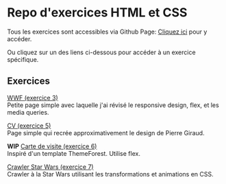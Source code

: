 # Repo d'exercices HTML et CSS

Tous les exercices sont accessibles via Github Page: [Cliquez ici](https://romainvandevoorde.github.io/Learning-Environment) pour y accéder.

Ou cliquez sur un des liens ci-dessous pour accéder à un exercice spécifique.

## Exercices

[WWF (exercice 3)](https://romainvandevoorde.github.io/Learning-Environment/WWF/index.html)    
Petite page simple avec laquelle j'ai révisé le responsive design, flex, et les media queries.

[CV (exercice 5)](https://romainvandevoorde.github.io/Learning-Environment/Mon-CV/index.html)    
Page simple qui recrée approximativement le design de Pierre Giraud.

**WIP** [Carte de visite (exercice 6)](https://romainvandevoorde.github.io/Learning-Environment/VCard/index.html)    
Inspiré d'un template ThemeForest. Utilise flex.

[Crawler Star Wars (exercice 7)](https://romainvandevoorde.github.io/Learning-Environment/StarWars/index.html)    
Crawler à la Star Wars utilisant les transformations et animations en CSS.

